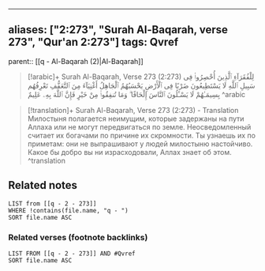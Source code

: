 
---
aliases: ["2:273", "Surah Al-Baqarah, verse 273", "Qur'an 2:273"]
tags: Qvref
---

parent:: [[q - Al-Baqarah (2)|Al-Baqarah]]

> [!arabic]+ Surah Al-Baqarah, Verse 273 (2:273)
> <span class="quran-arabic">لِلْفُقَرَآءِ ٱلَّذِينَ أُحْصِرُوا۟ فِى سَبِيلِ ٱللَّهِ لَا يَسْتَطِيعُونَ ضَرْبًا فِى ٱلْأَرْضِ يَحْسَبُهُمُ ٱلْجَاهِلُ أَغْنِيَآءَ مِنَ ٱلتَّعَفُّفِ تَعْرِفُهُم بِسِيمَـٰهُمْ لَا يَسْـَٔلُونَ ٱلنَّاسَ إِلْحَافًا ۗ وَمَا تُنفِقُوا۟ مِنْ خَيْرٍ فَإِنَّ ٱللَّهَ بِهِۦ عَلِيمٌ</span>
^arabic

> [!translation]+ Surah Al-Baqarah, Verse 273 (2:273) - Translation
> Милостыня полагается неимущим, которые задержаны на пути Аллаха или не могут передвигаться по земле. Неосведомленный считает их богачами по причине их скромности. Ты узнаешь их по приметам: они не выпрашивают у людей милостыню настойчиво. Какое бы добро вы ни израсходовали, Аллах знает об этом.
^translation



## Related notes
```dataview
LIST from [[q - 2 - 273]]
WHERE !contains(file.name, "q - ")
SORT file.name ASC
```

### Related verses (footnote backlinks)
```dataview
LIST FROM [[q - 2 - 273]] AND #Qvref
SORT file.name ASC
```

